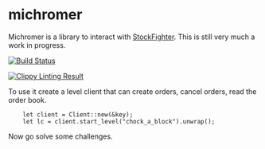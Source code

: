 # michromer

Michromer is a library to interact with [StockFighter](https://www.stockfighter.io). This is still very much a work in progress.

[![Build Status](https://travis-ci.org/elliottneilclark/michromer.svg?branch=master)](https://travis-ci.org/elliottneilclark/michromer)

[![Clippy Linting Result](https://clippy.bashy.io/github/elliottneilclark/michromer/master/badge.svg)](https://clippy.bashy.io/github/elliottneilclark/michromer/master/log)


To use it create a level client that can create orders, cancel orders, read the order book.
```
    let client = Client::new(&key);
    let lc = client.start_level("chock_a_block").unwrap();
```

Now go solve some challenges.

